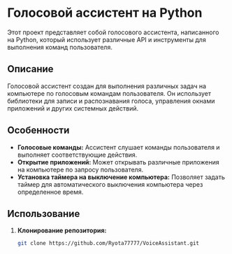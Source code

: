 # Голосовой ассистент на Python

Этот проект представляет собой голосового ассистента, написанного на Python, который использует различные API и инструменты для выполнения команд пользователя.

## Описание

Голосовой ассистент создан для выполнения различных задач на компьютере по голосовым командам пользователя. Он использует библиотеки для записи и распознавания голоса, управления окнами приложений и других системных действий.

## Особенности

- **Голосовые команды:** Ассистент слушает команды пользователя и выполняет соответствующие действия.
- **Открытие приложений:** Может открывать различные приложения на компьютере по запросу пользователя.
- **Установка таймера на выключение компьютера:** Позволяет задать таймер для автоматического выключения компьютера через определенное время.

## Использование

1. **Клонирование репозитория:**

   ```bash
   git clone https://github.com/Ryota77777/VoiceAssistant.git

